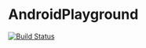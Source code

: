 # AndroidPlayground

[![Build Status](https://travis-ci.org/Bartosz-Kozajda/AndroidPlayground.svg?branch=master)](https://travis-ci.org/Bartosz-Kozajda/AndroidPlayground)
